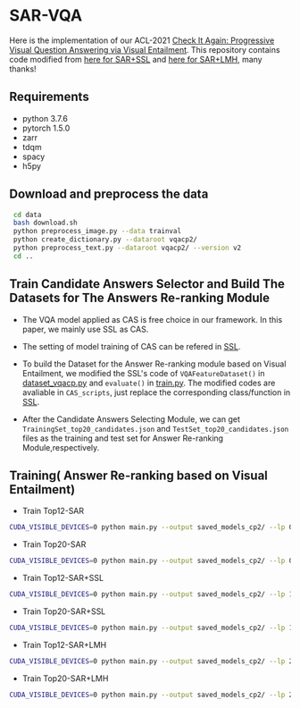 # SAR-VQA
Here is the implementation of our ACL-2021 [Check It Again: Progressive Visual Question Answering via Visual Entailment](https://arxiv.org/).
This repository contains code modified from [here for SAR+SSL](https://github.com/CrossmodalGroup/SSL-VQA) and [here for SAR+LMH](https://github.com/chrisc36/bottom-up-attention-vqa), many thanks!
## Requirements
* python 3.7.6
* pytorch 1.5.0
* zarr
* tdqm
* spacy
* h5py

## Download and preprocess the data
```Bash
 cd data 
 bash download.sh
 python preprocess_image.py --data trainval
 python create_dictionary.py --dataroot vqacp2/
 python preprocess_text.py --dataroot vqacp2/ --version v2
 cd ..
```

## Train Candidate Answers Selector and Build The Datasets for The Answers Re-ranking Module
* The VQA model applied as CAS is free choice in our framework. In this paper, we mainly use SSL as CAS. 


* The setting of model training of CAS can be refered in [SSL](https://github.com/CrossmodalGroup/SSL-VQA). 


* To build the Dataset for the Answer Re-ranking module based on Visual Entailment, we modified the SSL's code of `VQAFeatureDataset()` in [dataset_vqacp.py](https://github.com/CrossmodalGroup/SSL-VQA/blob/master/dataset_vqacp.py) and `evaluate()` in [train.py](https://github.com/CrossmodalGroup/SSL-VQA/blob/master/train.py).  The modified codes are avaliable in `CAS_scripts`, just replace the corresponding class/function in [SSL](https://github.com/CrossmodalGroup/SSL-VQA).


* After the Candidate Answers Selecting Module, we can get `TrainingSet_top20_candidates.json` and `TestSet_top20_candidates.json` files as the training and test set for Answer Re-ranking Module,respectively.

## Training( Answer Re-ranking based on Visual Entailment)
* Train Top12-SAR
```Bash
CUDA_VISIBLE_DEVICES=0 python main.py --output saved_models_cp2/ --lp 0 --top 12
```
* Train Top20-SAR
```Bash
CUDA_VISIBLE_DEVICES=0 python main.py --output saved_models_cp2/ --lp 0 --top 20
```
* Train Top12-SAR+SSL
```Bash
CUDA_VISIBLE_DEVICES=0 python main.py --output saved_models_cp2/ --lp 1 --self_loss_weight 3 --top 12
```
* Train Top20-SAR+SSL
```Bash
CUDA_VISIBLE_DEVICES=0 python main.py --output saved_models_cp2/ --lp 1 --self_loss_weight 3 --top 20
```
* Train Top12-SAR+LMH
```Bash
CUDA_VISIBLE_DEVICES=0 python main.py --output saved_models_cp2/ --lp 2  --top 12
```
* Train Top20-SAR+LMH
```Bash
CUDA_VISIBLE_DEVICES=0 python main.py --output saved_models_cp2/ --lp 2  --top 20
```




